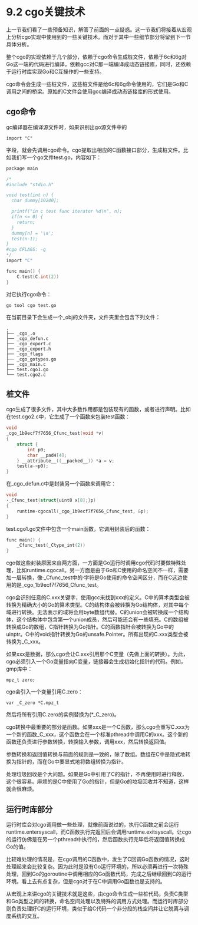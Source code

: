 # 9.2 cgo关键技术
上一节我们看了一些预备知识，解答了前面的一点疑惑。这一节我们将接着从宏观上分析cgo实现中使用到的一些关键技术。而对于其中一些细节部分将留到下一节具体分析。

整个cgo的实现依赖于几个部分，依赖于cgo命令生成桩文件，依赖于6c和6g对Go这一端的代码进行编译，依赖gcc对C那一端编译成动态链接库，同时，还依赖于运行时库实现Go和C互操作的一些支持。

cgo命令会生成一些桩文件，这些桩文件是给6c和6g命令使用的，它们是Go和C调用之间的桥梁。原始的C文件会使用gcc编译成动态链接库的形式使用。

## cgo命令

gc编译器在编译源文件时，如果识别出go源文件中的

	import "C"

字段，就会先调用cgo命令。cgo提取出相应的C函数接口部分，生成桩文件。比如我们写一个go文件test.go，内容如下：

```c
package main

/*
#include "stdio.h"

void test(int n) {
  char dummy[10240];

  printf("in c test func iterator %d\n", n);
  if(n <= 0) {
    return;
  }
  dummy[n] = '\a';
  test(n-1);
}
#cgo CFLAGS: -g
*/
import "C"

func main() {
	C.test(C.int(2))
}
```

对它执行cgo命令：

	go tool cgo test.go

在当前目录下会生成一个_obj的文件夹，文件夹里会包含下列文件：

	.
	├── _cgo_.o
	├── _cgo_defun.c
	├── _cgo_export.c
	├── _cgo_export.h
	├── _cgo_flags
	├── _cgo_gotypes.go
	├── _cgo_main.c
	├── test.cgo1.go
	└── test.cgo2.c

## 桩文件
cgo生成了很多文件，其中大多数作用都是包装现有的函数，或者进行声明。比如在test.cgo2.c中，它生成了一个函数来包装test函数：

```c
void
_cgo_1b9ecf7f7656_Cfunc_test(void *v)
{
	struct {
		int p0;
		char __pad4[4];
	} __attribute__((__packed__)) *a = v;
	test(a->p0);
}
```

在_cgo_defun.c中是封装另一个函数来调用它：

```c
void
·_Cfunc_test(struct{uint8 x[8];}p)
{
	runtime·cgocall(_cgo_1b9ecf7f7656_Cfunc_test, &p);
}
```

test.cgo1.go文件中包含一个main函数，它调用封装后的函数：

```c
func main() {
	_Cfunc_test(_Ctype_int(2))
}
```

cgo做这些封装原因来自两方面，一方面是Go运行时调用cgo代码时要做特殊处理，比如runtime.cgocall。另一方面是由于Go和C使用的命名空间不一样，需要加一层转换，像·_Cfunc_test中的·字符是Go使用的命令空间区分，而在C这边使用的是_cgo_1b9ecf7f7656_Cfunc_test。

cgo会识别任意的C.xxx关键字，使用gcc来找到xxx的定义。C中的算术类型会被转换为精确大小的Go的算术类型。C的结构体会被转换为Go结构体，对其中每个域进行转换。无法表示的域将会用byte数组代替。C的union会被转换成一个结构体，这个结构体中包含第一个union成员，然后可能还会有一些填充。C的数组被转换成Go的数组，C指针转换为Go指针。C的函数指针会被转换为Go中的uinptr。C中的void指针转换为Go的unsafe.Pointer。所有出现的C.xxx类型会被转换为_C_xxx。

如果xxx是数据，那么cgo会让C.xxx引用那个C变量（先做上面的转换）。为此，cgo必须引入一个Go变量指向C变量，链接器会生成初始化指针的代码。例如，gmp库中：

	mpz_t zero;

cgo会引入一个变量引用C.zero：

	var _C_zero *C.mpz_t

然后将所有引用C.zero的实例替换为(*_C_zero)。

cgo转换中最重要的部分是函数。如果xxx是一个C函数，那么cgo会重写C.xxx为一个新的函数_C_xxx，这个函数会在一个标准pthread中调用C的xxx。这个新的函数还负责进行参数转换，转换输入参数，调用xxx，然后转换返回值。

参数转换和返回值转换与前面的规则是一致的，除了数组。数组在C中是隐式地转换为指针的，而在Go中要显式地将数组转换为指针。

处理垃圾回收是个大问题。如果是Go中引用了C的指针，不再使用时进行释放，这个很容易。麻烦的是C中使用了Go的指针，但是Go的垃圾回收并不知道，这样就会很麻烦。

## 运行时库部分
运行时库会对cgo调用做一些处理，就像前面说过的，执行C函数之前会运行runtime.entersyscall，而C函数执行完返回后会调用runtime.exitsyscall。让cgo的运行仿佛是在另一个pthread中执行的，然后函数执行完毕后将返回值转换成Go的值。

比较难处理的情况是，在cgo调用的C函数中，发生了C回调Go函数的情况，这时处理起来会比较复杂。因为此时是没有Go运行环境的，所以必须再进行一次特殊处理，回到Go的goroutine中调用相应的Go函数代码，完成之后继续回到C的运行环境。看上去有点复杂，但是cgo对于在C中调用Go函数也是支持的。

从宏观上来讲cgo的关键技术就是这些，由cgo命令生成一些桩代码，负责C类型和Go类型之间的转换，命名空间处理以及特殊的调用方式处理。而运行时库部分则负责处理好C的运行环境，类似于给C代码一个非分段的栈空间并让它脱离与调度系统的交互。

